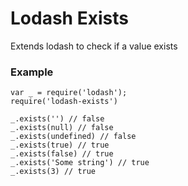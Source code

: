# Lodash Exists
Extends lodash to check if a value exists

### Example
```
var _ = require('lodash');
require('lodash-exists')

_.exists('') // false
_.exists(null) // false
_.exists(undefined) // false
_.exists(true) // true
_.exists(false) // true
_.exists('Some string') // true
_.exists(3) // true
```

